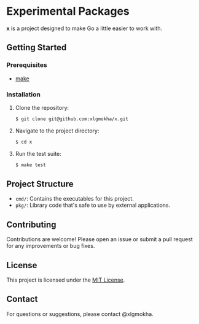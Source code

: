 # Experimental Packages

**x** is a project designed to make Go a little easier to work with.

## Getting Started

### Prerequisites

- [make](https://www.gnu.org/software/make/)

### Installation

1. Clone the repository:

   ```bash
   $ git clone git@github.com:xlgmokha/x.git
   ```

2. Navigate to the project directory:
   ```bash
   $ cd x
   ```

3. Run the test suite:

   ```bash
   $ make test
   ```

## Project Structure

- `cmd/`: Contains the executables for this project.
- `pkg/`: Library code that's safe to use by external applications.

## Contributing

Contributions are welcome! Please open an issue or submit a pull request for any improvements or bug fixes.

## License

This project is licensed under the [MIT License](./LICENSE).

## Contact

For questions or suggestions, please contact @xlgmokha.
